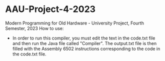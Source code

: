 # AAU-Project-4-2023
Modern Programming for Old Hardware - University Project, Fourth Semester, 2023
How to use:
- In order to run this compiler, you must edit the text in the code.txt file and then run the Java file called "Compiler". The output.txt file is then filled with the Assembly 6502 instructions corresponding to the code in the code.txt file.
